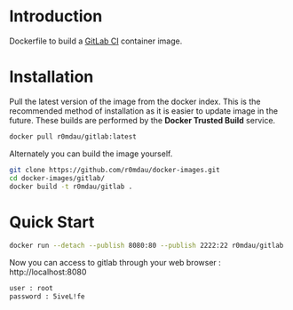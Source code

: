 # Introduction

Dockerfile to build a [GitLab CI](https://about.gitlab.com/gitlab-ci/) container image.

# Installation

Pull the latest version of the image from the docker index. This is the recommended method of installation as it is easier to update image in the future. These builds are performed by the **Docker Trusted Build** service.

```bash
docker pull r0mdau/gitlab:latest
```

Alternately you can build the image yourself.

```bash
git clone https://github.com/r0mdau/docker-images.git
cd docker-images/gitlab/
docker build -t r0mdau/gitlab .
```
# Quick Start

```bash
docker run --detach --publish 8080:80 --publish 2222:22 r0mdau/gitlab
```

Now you can access to gitlab through your web browser : http://localhost:8080

```bash
user : root
password : 5iveL!fe
```
